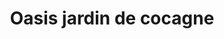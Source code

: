 ---
title: "Oasis jardin de cocagne"
url: /saint-just-saint-rambert/oasis-jardin-de-cocagne/
shop: ferme
---